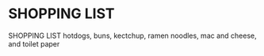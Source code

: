 # SHOPPING LIST

SHOPPING LIST
hotdogs,
buns,
kectchup,
ramen noodles,
mac and cheese, and
toilet paper
